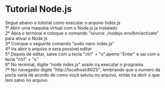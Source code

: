 # Tutorial Node.js
Segue abaixo o tutorial como executar o arquivo Index.js  
1º Abrir uma maquina virtual com o Node.js ja instalado  
2º Abra o terminal e coloque o comando "source ./nodejs-env/bin/activate" para ativar o Node js  
3º Coloque o seguinte comando "sudo nano index.js"  
4º Ira abrir o arquivo e sera possivel editar   
5° Depois de editar, salve com a tecla "ctrl" + "o",aperte "Enter" e sai com a tecla "ctrl" + "x"   
6° No terminal, digite "node index.js" assim ira executar o programa   
7º No navegador digite "http://localhost:8021/", lembrando que o numero da porta varia de acordo de como voçê salvou no arquivo, então ira abrir o que tem salvo no arquivo.    
